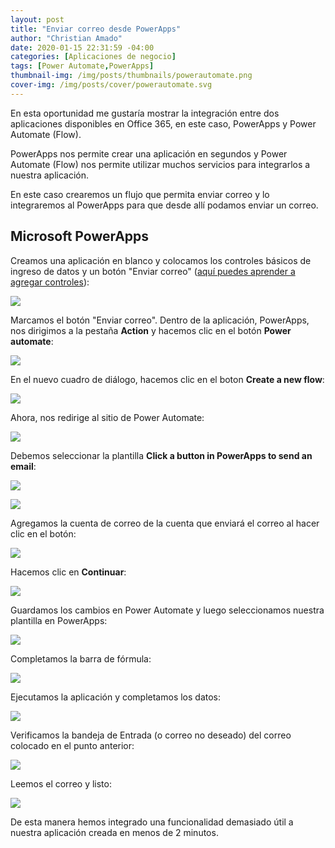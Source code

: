 ```yaml
---
layout: post
title: "Enviar correo desde PowerApps"
author: "Christian Amado"
date: 2020-01-15 22:31:59 -04:00
categories: [Aplicaciones de negocio]
tags: [Power Automate,PowerApps]
thumbnail-img: /img/posts/thumbnails/powerautomate.png
cover-img: /img/posts/cover/powerautomate.svg
---
```


En esta oportunidad me gustaría mostrar la integración entre dos aplicaciones disponibles en Office 365, en este caso, PowerApps y Power Automate (Flow).  

PowerApps nos permite crear una aplicación en segundos y Power Automate (Flow) nos permite utilizar muchos servicios para integrarlos a nuestra aplicación.  

<!--more-->

En este caso crearemos un flujo que permita enviar correo y lo integraremos al PowerApps para que desde allí podamos enviar un correo.  

## Microsoft PowerApps
Creamos una aplicación en blanco y colocamos los controles básicos de ingreso de datos y un botón "Enviar correo" ([aquí puedes aprender a agregar controles](/posts/2019-05-14-controles/)):  

![](/img/posts/migrated/2020/01/1-1.png)  

Marcamos el botón "Enviar correo". Dentro de la aplicación, PowerApps, nos dirigimos a la pestaña **Action** y hacemos clic en el botón **Power automate**:  

![](/img/posts/migrated/2020/01/2.png)  

En el nuevo cuadro de diálogo, hacemos clic en el boton **Create a new flow**:  

![](/img/posts/migrated/2020/01/3.png)  

Ahora, nos redirige al sitio de Power Automate:  

![](/img/posts/migrated/2020/01/4.png)  

Debemos seleccionar la plantilla **Click a button in PowerApps to send an email**:  

![](/img/posts/migrated/2020/01/5.png)  

![](/img/posts/migrated/2020/01/6.png)  

Agregamos la cuenta de correo de la cuenta que enviará el correo al hacer clic en el botón:  

![](/img/posts/migrated/2020/01/7.png)  

Hacemos clic en **Continuar**:  

![](/img/posts/migrated/2020/01/8.png)  

Guardamos los cambios en Power Automate y luego seleccionamos nuestra plantilla en PowerApps:  

![](/img/posts/migrated/2020/01/9.png)  

Completamos la barra de fórmula:  

![](/img/posts/migrated/2020/01/10.png)  

Ejecutamos la aplicación y completamos los datos:  

![](/img/posts/migrated/2020/01/11.png)  

Verificamos la bandeja de Entrada (o correo no deseado) del correo colocado en el punto anterior:  

![](/img/posts/migrated/2020/01/12.png)  

Leemos el correo y listo:  

![](/img/posts/migrated/2020/01/13.png)  

De esta manera hemos integrado una funcionalidad demasiado útil a nuestra aplicación creada en menos de 2 minutos.
